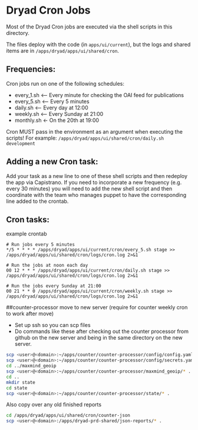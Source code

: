 # Dryad Cron Jobs

Most of the Dryad Cron jobs are executed via the shell scripts in this directory.

The files deploy with the code (in `apps/ui/current`), but the logs and shared items are in
`/apps/dryad/apps/ui/shared/cron`.

## Frequencies:

Cron jobs run on one of the following schedules:
- every_1.sh <-- Every minute for checking the OAI feed for publications
- every_5.sh <-- Every 5 minutes
- daily.sh <-- Every day at 12:00
- weekly.sh <-- Every Sunday at 21:00
- monthly.sh <- On the 20th at 19:00

Cron MUST pass in the environment as an argument when executing the scripts! For example: `/apps/dryad/apps/ui/shared/cron/daily.sh development`


## Adding a new Cron task:

Add your task as a new line to one of these shell scripts and then redeploy the app via Capistrano. If you need to incorporate a new frequency (e.g. every 30 minutes) you will need to add the new shell script and then coordinate with the team who manages puppet to have the corresponding line added to the crontab.

## Cron tasks:

example crontab

```shell
# Run jobs every 5 minutes
*/5 * * * * /apps/dryad/apps/ui/current/cron/every_5.sh stage >> /apps/dryad/apps/ui/shared/cron/logs/cron.log 2>&1

# Run the jobs at noon each day
00 12 * * * /apps/dryad/apps/ui/current/cron/daily.sh stage >> /apps/dryad/apps/ui/shared/cron/logs/cron.log 2>&1

# Run the jobs every Sunday at 21:00
00 21 * * 0 /apps/dryad/apps/ui/current/cron/weekly.sh stage >> /apps/dryad/apps/ui/shared/cron/logs/cron.log 2>&1
```

##counter-processor move to new server (require for counter weekly cron to work after move)
- Set up ssh so you can scp files
- Do commands like these after checking out the counter processor from github on the new server
  and being in the same directory on the new server.
  
```bash
scp <user>@<domain>:~/apps/counter/counter-processor/config/config.yaml .
scp <user>@<domain>:~/apps/counter/counter-processor/config/secrets.yaml .
cd ../maxmind_geoip
scp <user>@<domain>:~/apps/counter/counter-processor/maxmind_geoip/* .
cd ..
mkdir state
cd state
scp <user>@<domain>:~/apps/counter/counter-processor/state/* .
```

Also copy over any old finished reports
```bash
cd /apps/dryad/apps/ui/shared/cron/counter-json
scp <user>@<domain>:/apps/dryad-prd-shared/json-reports/* .
```
